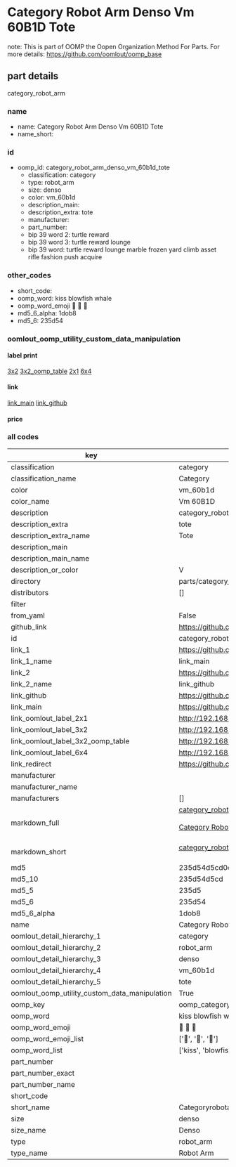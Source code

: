 # Category Robot Arm Denso Vm 60B1D Tote  

note: This is part of OOMP the Oopen Organization Method For Parts. For more details: https://github.com/oomlout/oomp_base

##  part details
  



category_robot_arm



### name
* name: Category Robot Arm Denso Vm 60B1D Tote
* name_short: 
### id
* oomp_id: category_robot_arm_denso_vm_60b1d_tote
  * classification: category
  * type: robot_arm
  * size: denso
  * color: vm_60b1d
  * description_main: 
  * description_extra: tote
  * manufacturer: 
  * part_number: 
  * bip 39 word 2: turtle reward
  * bip 39 word 3: turtle reward lounge
  * bip 39 word: turtle reward lounge marble frozen yard climb asset rifle fashion push acquire

### other_codes
* short_code: 
* oomp_word: kiss blowfish whale
* oomp_word_emoji :kiss: :blowfish: :whale:
* md5_6_alpha: 1dob8
* md5_6: 235d54






### oomlout_oomp_utility_custom_data_manipulation
#### label print
[3x2](http://192.168.1.245:1112/?label=oomp%201dob8)
[3x2_oomp_table](http://192.168.1.108:1112/?label=oomp%201dob8)
[2x1](http://192.168.1.242:1112/?label=oomp%201dob8)
[6x4](http://192.168.1.55:1112/?label=oomp%201dob8)    

#### link

[link_main](https://github.com/oomlout/oomlout_oomp_version_1_messy/tree/main/parts/category_robot_arm_denso_vm_60b1d_tote) [link_github](https://github.com/oomlout/oomlout_oomp_version_1_messy/tree/main/parts/category_robot_arm_denso_vm_60b1d_tote)                             

#### price







### all codes 
| key | value |  
| --- | --- |  
| classification | category |  
| classification_name | Category |  
| color | vm_60b1d |  
| color_name | Vm 60B1D |  
| description | category_robot_arm |  
| description_extra | tote |  
| description_extra_name | Tote |  
| description_main |  |  
| description_main_name |  |  
| description_or_color | V  |  
| directory | parts/category_robot_arm_denso_vm_60b1d_tote |  
| distributors | [] |  
| filter |  |  
| from_yaml | False |  
| github_link | https://github.com/oomlout/oomlout_oomp_part_src/tree/main/parts/category_robot_arm_denso_vm_60b1d_tote |  
| id | category_robot_arm_denso_vm_60b1d_tote |  
| link_1 | https://github.com/oomlout/oomlout_oomp_version_1_messy/tree/main/parts/category_robot_arm_denso_vm_60b1d_tote |  
| link_1_name | link_main |  
| link_2 | https://github.com/oomlout/oomlout_oomp_version_1_messy/tree/main/parts/category_robot_arm_denso_vm_60b1d_tote |  
| link_2_name | link_github |  
| link_github | https://github.com/oomlout/oomlout_oomp_version_1_messy/tree/main/parts/category_robot_arm_denso_vm_60b1d_tote |  
| link_main | https://github.com/oomlout/oomlout_oomp_version_1_messy/tree/main/parts/category_robot_arm_denso_vm_60b1d_tote |  
| link_oomlout_label_2x1 | http://192.168.1.242:1112/?label=oomp%201dob8 |  
| link_oomlout_label_3x2 | http://192.168.1.245:1112/?label=oomp%201dob8 |  
| link_oomlout_label_3x2_oomp_table | http://192.168.1.108:1112/?label=oomp%201dob8 |  
| link_oomlout_label_6x4 | http://192.168.1.55:1112/?label=oomp%201dob8 |  
| link_redirect | https://github.com/oomlout/oomlout_oomp_version_1_messy/tree/main/parts/category_robot_arm_denso_vm_60b1d_tote |  
| manufacturer |  |  
| manufacturer_name |  |  
| manufacturers | [] |  
| markdown_full | [category_robot_arm_denso_vm_60b1d_tote](none)<br>[](none)<br>[Category Robot Arm Denso Vm 60B1D Tote](none)<br><br> |  
| markdown_short | [category_robot_arm_denso_vm_60b1d_tote](none)<br><br> |  
| md5 | 235d54d5cd0da563fb2ed87b08ae2f57 |  
| md5_10 | 235d54d5cd |  
| md5_5 | 235d5 |  
| md5_6 | 235d54 |  
| md5_6_alpha | 1dob8 |  
| name | Category Robot Arm Denso Vm 60B1D Tote |  
| oomlout_detail_hierarchy_1 | category |  
| oomlout_detail_hierarchy_2 | robot_arm |  
| oomlout_detail_hierarchy_3 | denso |  
| oomlout_detail_hierarchy_4 | vm_60b1d |  
| oomlout_detail_hierarchy_5 | tote |  
| oomlout_oomp_utility_custom_data_manipulation | True |  
| oomp_key | oomp_category_robot_arm_denso_vm_60b1d_tote |  
| oomp_word | kiss blowfish whale |  
| oomp_word_emoji | :kiss: :blowfish: :whale: |  
| oomp_word_emoji_list | [':kiss:', ':blowfish:', ':whale:'] |  
| oomp_word_list | ['kiss', 'blowfish', 'whale'] |  
| part_number |  |  
| part_number_exact |  |  
| part_number_name |  |  
| short_code |  |  
| short_name | Categoryrobotarm |  
| size | denso |  
| size_name | Denso |  
| type | robot_arm |  
| type_name | Robot Arm |  
